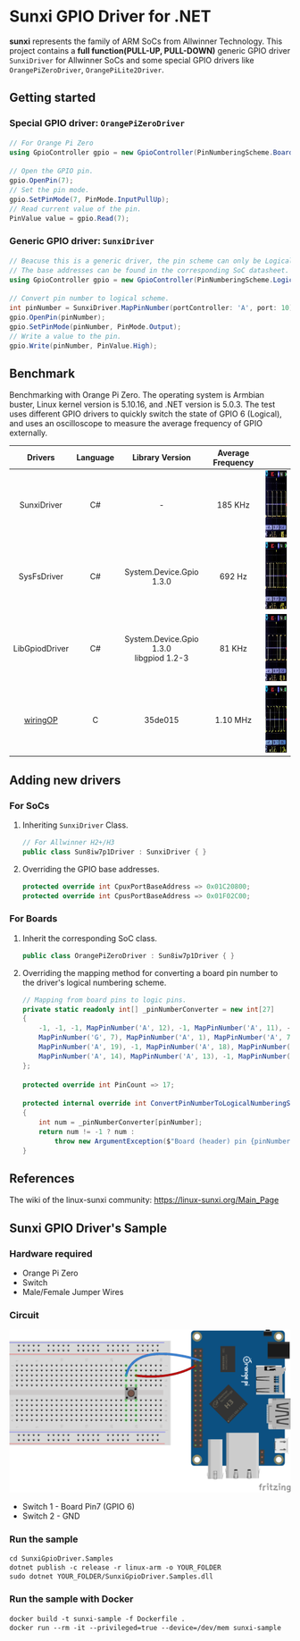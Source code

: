 # Sunxi GPIO Driver for .NET

**sunxi** represents the family of ARM SoCs from Allwinner Technology. This project contains a **full function(PULL-UP, PULL-DOWN)** generic GPIO driver `SunxiDriver` for Allwinner SoCs and some special GPIO drivers like `OrangePiZeroDriver`, `OrangePiLite2Driver`.

## Getting started

### Special GPIO driver: `OrangePiZeroDriver`

```C#
// For Orange Pi Zero
using GpioController gpio = new GpioController(PinNumberingScheme.Board, new OrangePiZeroDriver());

// Open the GPIO pin.
gpio.OpenPin(7);
// Set the pin mode.
gpio.SetPinMode(7, PinMode.InputPullUp);
// Read current value of the pin.
PinValue value = gpio.Read(7);
```

### Generic GPIO driver: `SunxiDriver`

```C#
// Beacuse this is a generic driver, the pin scheme can only be Logical.
// The base addresses can be found in the corresponding SoC datasheet.
using GpioController gpio = new GpioController(PinNumberingScheme.Logical, new SunxiDriver(cpuxPortBaseAddress: 0x01C20800, cpusPortBaseAddress: 0x01F02C00));

// Convert pin number to logical scheme.
int pinNumber = SunxiDriver.MapPinNumber(portController: 'A', port: 10);
gpio.OpenPin(pinNumber);
gpio.SetPinMode(pinNumber, PinMode.Output);
// Write a value to the pin.
gpio.Write(pinNumber, PinValue.High);
```

## Benchmark

Benchmarking with Orange Pi Zero. The operating system is Armbian buster, Linux kernel version is 5.10.16, and .NET version is 5.0.3. The test uses different GPIO drivers to quickly switch the state of GPIO 6 (Logical), and uses an oscilloscope to measure the average frequency of GPIO externally.

| Drivers| Language | Library Version | Average Frequency |  |
| :-: | :-: | :-: | :-: | :-: |
| SunxiDriver | C# | - | 185 KHz | <img src="imgs/sunxi.jpg" height="120"/> |
| SysFsDriver | C# | System.Device.Gpio 1.3.0 | 692 Hz | <img src="imgs/sysfs.jpg" height="120"/> |
| LibGpiodDriver | C# | System.Device.Gpio 1.3.0 <br/> libgpiod 1.2-3 | 81 KHz | <img src="imgs/libgpiod.jpg" height="120"/> |
| [wiringOP](https://github.com/orangepi-xunlong/wiringOP) | C | 35de015 | 1.10 MHz | <img src="imgs/wiringOP.jpg" height="120"/> |

## Adding new drivers

### For SoCs

1. Inheriting `SunxiDriver` Class.
    ```C#
    // For Allwinner H2+/H3
    public class Sun8iw7p1Driver : SunxiDriver { }
    ```
2. Overriding the GPIO base addresses.
    ```C#
    protected override int CpuxPortBaseAddress => 0x01C20800;
    protected override int CpusPortBaseAddress => 0x01F02C00;
    ```

### For Boards

1. Inherit the corresponding SoC class.
    ```C#
    public class OrangePiZeroDriver : Sun8iw7p1Driver { }
    ```
2. Overriding the mapping method for converting a board pin number to the driver's logical numbering scheme.
    ```C#
    // Mapping from board pins to logic pins.
    private static readonly int[] _pinNumberConverter = new int[27]
    {
        -1, -1, -1, MapPinNumber('A', 12), -1, MapPinNumber('A', 11), -1, MapPinNumber('A', 6), MapPinNumber('G', 6), -1,
        MapPinNumber('G', 7), MapPinNumber('A', 1), MapPinNumber('A', 7), MapPinNumber('A', 0), -1, MapPinNumber('A', 3),
        MapPinNumber('A', 19), -1, MapPinNumber('A', 18), MapPinNumber('A', 15), -1, MapPinNumber('A', 16), MapPinNumber('A', 2),
        MapPinNumber('A', 14), MapPinNumber('A', 13), -1, MapPinNumber('A', 10)
    };

    protected override int PinCount => 17;

    protected internal override int ConvertPinNumberToLogicalNumberingScheme(int pinNumber)
    {
        int num = _pinNumberConverter[pinNumber];
        return num != -1 ? num : 
            throw new ArgumentException($"Board (header) pin {pinNumber} is not a GPIO pin on the {GetType().Name} device.", nameof(pinNumber));
    }
    ```

## References

The wiki of the linux-sunxi community: https://linux-sunxi.org/Main_Page

## Sunxi GPIO Driver's Sample

### Hardware required

* Orange Pi Zero
* Switch
* Male/Female Jumper Wires

### Circuit

![](imgs/opi_circuit.png)

* Switch 1 - Board Pin7 (GPIO 6)
* Switch 2 - GND

### Run the sample
```
cd SunxiGpioDriver.Samples
dotnet publish -c release -r linux-arm -o YOUR_FOLDER
sudo dotnet YOUR_FOLDER/SunxiGpioDriver.Samples.dll
```

### Run the sample with Docker
```
docker build -t sunxi-sample -f Dockerfile .
docker run --rm -it --privileged=true --device=/dev/mem sunxi-sample
```